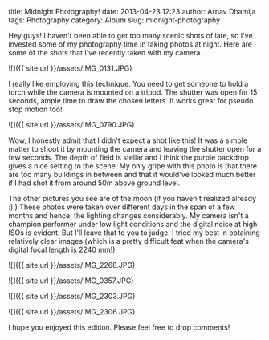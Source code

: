 title: Midnight Photography!
date: 2013-04-23 12:23
author: Arnav Dhamija
tags: Photography
category: Album
slug: midnight-photography

Hey guys! I haven't been able to get too many scenic shots of late, so I've
invested some of my photography time in taking photos at night. Here are some
of the shots that I've recently taken with my camera.  

![]({{ site.url }}/assets/IMG_0131.JPG)

I really like employing this technique. You need to get someone to hold a
torch while the camera is mounted on a tripod. The shutter was open for 15
seconds, ample time to draw the chosen letters. It works great for pseudo stop
motion too!  

![]({{ site.url }}/assets/IMG_0790.JPG)

Wow, I honestly admit that I didn't expect a shot like this! It was a simple
matter to shoot it by mounting the camera and leaving the shutter open for a
few seconds. The depth of field is stellar and I think the purple backdrop
gives a nice setting to the scene. My only gripe with this photo is that there
are too many buildings in between and that it would've looked much better if I
had shot it from around 50m above ground level.  

The other pictures you see are of the moon (if you haven't realized already :)
) These photos were taken over different days in the span of a few months and
hence, the lighting changes considerably. My camera isn't a champion performer
under low light conditions and the digital noise at high ISOs is evident. But
I'll leave that to you to judge. I tried my best in obtaining relatively clear
images (which is a pretty difficult feat when the camera's digital focal
length is 2240 mm!)  

![]({{ site.url }}/assets/IMG_2268.JPG)

![]({{ site.url }}/assets/IMG_0357.JPG)

![]({{ site.url }}/assets/IMG_2303.JPG)

![]({{ site.url }}/assets/IMG_2306.JPG)

I hope you enjoyed this edition. Please feel free to drop comments!

